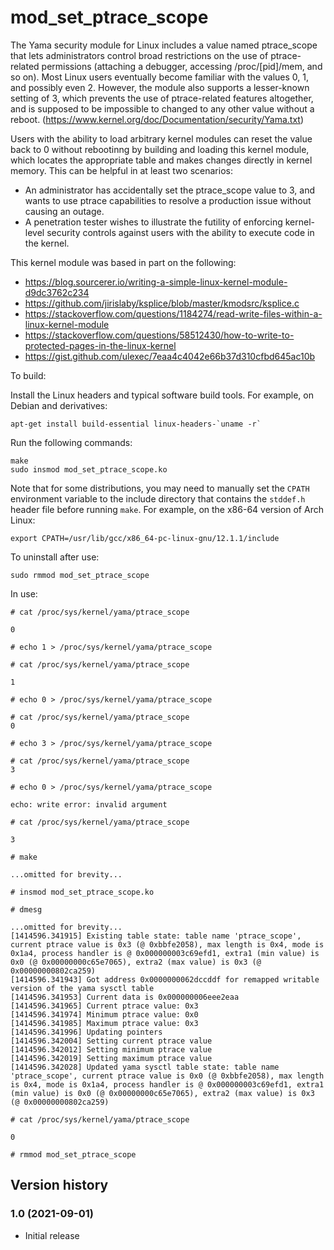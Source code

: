 # mod_set_ptrace_scope

The Yama security module for Linux includes a value named ptrace_scope that lets administrators control broad restrictions on the use of ptrace-related permissions (attaching a debugger, accessing /proc/[pid]/mem, and so on). Most Linux users eventually become familiar with the values 0, 1, and possibly even 2. However, the module also supports a lesser-known setting of 3, which prevents the use of ptrace-related features altogether, and is supposed to be impossible to changed to any other value without a reboot. (https://www.kernel.org/doc/Documentation/security/Yama.txt)

Users with the ability to load arbitrary kernel modules can reset the value back to 0 without rebootinng by building and loading this kernel module, which locates the appropriate table and makes changes directly in kernel memory. This can be helpful in at least two scenarios:

* An administrator has accidentally set the ptrace_scope value to 3, and wants to use ptrace capabilities to resolve a production issue without causing an outage.
* A penetration tester wishes to illustrate the futility of enforcing kernel-level security controls against users with the ability to execute code in the kernel.

This kernel module was based in part on the following:

* https://blog.sourcerer.io/writing-a-simple-linux-kernel-module-d9dc3762c234 
* https://github.com/jirislaby/ksplice/blob/master/kmodsrc/ksplice.c
* https://stackoverflow.com/questions/1184274/read-write-files-within-a-linux-kernel-module
* https://stackoverflow.com/questions/58512430/how-to-write-to-protected-pages-in-the-linux-kernel
* https://gist.github.com/ulexec/7eaa4c4042e66b37d310cfbd645ac10b

To build:

Install the Linux headers and typical software build tools. For example, on Debian and derivatives: 
```
apt-get install build-essential linux-headers-`uname -r`
```

Run the following commands:
```
make
sudo insmod mod_set_ptrace_scope.ko
```

Note that for some distributions, you may need to manually set the `CPATH` environment variable to the include directory that contains the `stddef.h` header file before running `make`. For example, on the x86-64 version of Arch Linux:

```
export CPATH=/usr/lib/gcc/x86_64-pc-linux-gnu/12.1.1/include
```

To uninstall after use:

```
sudo rmmod mod_set_ptrace_scope
```
	
In use:

```
# cat /proc/sys/kernel/yama/ptrace_scope

0

# echo 1 > /proc/sys/kernel/yama/ptrace_scope

# cat /proc/sys/kernel/yama/ptrace_scope

1

# echo 0 > /proc/sys/kernel/yama/ptrace_scope

# cat /proc/sys/kernel/yama/ptrace_scope
0

# echo 3 > /proc/sys/kernel/yama/ptrace_scope

# cat /proc/sys/kernel/yama/ptrace_scope     
3

# echo 0 > /proc/sys/kernel/yama/ptrace_scope

echo: write error: invalid argument

# cat /proc/sys/kernel/yama/ptrace_scope

3

# make

...omitted for brevity...

# insmod mod_set_ptrace_scope.ko

# dmesg

...omitted for brevity...
[1414596.341915] Existing table state: table name 'ptrace_scope', current ptrace value is 0x3 (@ 0xbbfe2058), max length is 0x4, mode is 0x1a4, process handler is @ 0x000000003c69efd1, extra1 (min value) is 0x0 (@ 0x00000000c65e7065), extra2 (max value) is 0x3 (@ 0x00000000802ca259)
[1414596.341943] Got address 0x0000000062dccddf for remapped writable version of the yama sysctl table
[1414596.341953] Current data is 0x000000006eee2eaa
[1414596.341965] Current ptrace value: 0x3
[1414596.341974] Minimum ptrace value: 0x0
[1414596.341985] Maximum ptrace value: 0x3
[1414596.341996] Updating pointers
[1414596.342004] Setting current ptrace value
[1414596.342012] Setting minimum ptrace value
[1414596.342019] Setting maximum ptrace value
[1414596.342028] Updated yama sysctl table state: table name 'ptrace_scope', current ptrace value is 0x0 (@ 0xbbfe2058), max length is 0x4, mode is 0x1a4, process handler is @ 0x000000003c69efd1, extra1 (min value) is 0x0 (@ 0x00000000c65e7065), extra2 (max value) is 0x3 (@ 0x00000000802ca259)

# cat /proc/sys/kernel/yama/ptrace_scope

0

# rmmod mod_set_ptrace_scope
```


## Version history

### 1.0 (2021-09-01)

* Initial release
